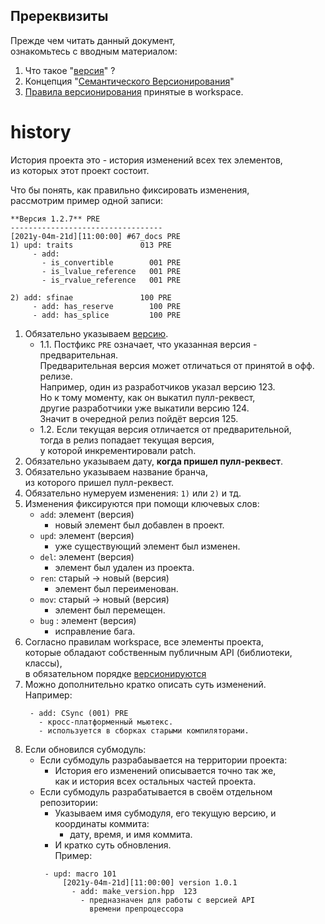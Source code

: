 ﻿
Пререквизиты
------------  
Прежде чем читать данный документ,  
ознакомьтесь с вводным материалом:  

1) Что такое "[версия][VER]" ?  
2) Концепция "[Семантического Версионирования][SV]"  
3) [Правила версионирования][WV] принятые в workspace.  

[VER]: version/010-version-format.md     "общие сведения"  
[SV]:  version/020-version-semantic.md   "семантическое версионирование"  
[WV]:  version/030-version-workspace.md  "правила версионирования принятые в workspace"  

history
=======
История проекта это - история изменений всех тех элементов,  
из которых этот проект состоит.  

Что бы понять, как правильно фиксировать изменения,  
рассмотрим пример одной записи:  

```
**Версия 1.2.7** PRE
----------------------------------
[2021y-04m-21d][11:00:00] #67_docs PRE
1) upd: traits               013 PRE
     - add: 
       - is_convertible        001 PRE
       - is_lvalue_reference   001 PRE
       - is_rvalue_reference   001 PRE

2) add: sfinae               100 PRE
     - add: has_reserve        100 PRE
     - add: has_splice         100 PRE

```

1. Обязательно указываем [версию][WV].  
   - 1.1. Постфикс `PRE` означает, что указанная версия - предварительная.  
          Предварительная версия может отличаться от принятой в офф. релизе.  
          Например, один из разработчиков указал версию 123.  
          Но к тому моменту, как он выкатил пулл-реквест,  
          другие разработчики уже выкатили версию 124.  
          Значит в очередной релиз пойдёт версия 125.  
   - 1.2. Если текущая версия отличается от предварительной,  
          тогда в релиз попадает текущая версия,  
          у которой инкрементировали patch.  
2. Обязательно указываем дату, **когда пришел пулл-реквест**.  
3. Обязательно указываем название бранча,  
   из которого пришел пулл-реквест.  
4. Обязательно нумеруем изменения: ```1)``` или ```2)``` и тд.  
5. Изменения фиксируются при помощи ключевых слов:  
     - `add`: элемент (версия)  
       - новый элемент был добавлен в проект.  
     - `upd`: элемент (версия)  
       - уже существующий элемент был изменен.  
     - `del`: элемент (версия)  
       - элемент был удален из проекта.  
     - `ren`: старый -> новый (версия)  
       - элемент был переименован.  
     - `mov`: старый -> новый (версия)  
       - элемент был перемещен.  
     - `bug` : элемент (версия)  
       - исправление бага.  
6. Согласно правилам workspace, все элементы проекта,  
   которые обладают собственным публичным API (библиотеки, классы),  
   в обязательном порядке [версионируются][SV]  
7. Можно дополнительно кратко описать суть изменений.  
   Например:  
   ```
    - add: CSync (001) PRE  
      - кросс-платформенный мьютекс.  
      - используется в сборках старыми компиляторами.  
   ``` 
8. Если обновился субмодуль:  
   - Если субмодуль разрабаывается на территории проекта:  
     - История его изменений описывается точно так же,  
       как и история всех остальных частей проекта.  
   - Если субмодуль разрабатывается в своём отдельном репозитории:  
     - Указываем имя субмодуля, его текущую версию, и координаты коммита:  
       - дату, время, и имя коммита.  
     - И кратко суть обновления.  
     Пример:  
     ```
      - upd: macro 101  
          [2021y-04m-21d][11:00:00] version 1.0.1  
            - add: make_version.hpp  123  
              - предназначен для работы с версией API  
                времени препроцессора  
     ``` 

[SV]: 003-semantic-version.md "Семантическое версионирование"  
[WV]: 003-workspace-version.md "Workspace`s версионирование"  
